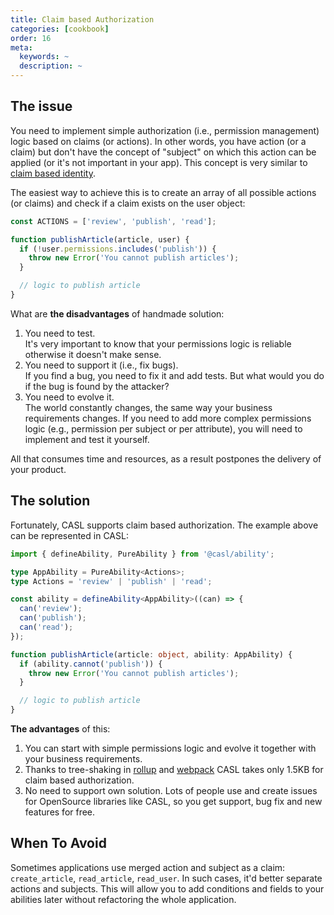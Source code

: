 ```yaml
---
title: Claim based Authorization
categories: [cookbook]
order: 16
meta:
  keywords: ~
  description: ~
---
```


## The issue

You need to implement simple authorization (i.e., permission management) logic based on claims (or actions). In other words, you have action (or a claim) but don't have the concept of "subject" on which this action can be applied (or it's not important in your app). This concept is very similar to [claim based identity](https://en.wikipedia.org/wiki/Claims-based_identity).

The easiest way to achieve this is to create an array of all possible actions (or claims) and check if a claim exists on the user object:

```ts
const ACTIONS = ['review', 'publish', 'read'];

function publishArticle(article, user) {
  if (!user.permissions.includes('publish')) {
    throw new Error('You cannot publish articles');
  }

  // logic to publish article
}
```

What are **the disadvantages** of handmade solution:

1. You need to test.\
   It's very important to know that your permissions logic is reliable otherwise it doesn't make sense.
2. You need to support it (i.e., fix bugs).\
   If you find a bug, you need to fix it and add tests. But what would you do if the bug is found by the attacker?
3. You need to evolve it.\
   The world constantly changes, the same way your business requirements changes. If you need to add more complex permissions logic (e.g., permission per subject or per attribute), you will need to implement and test it yourself.

All that consumes time and resources, as a result postpones the delivery of your product.

## The solution

Fortunately, CASL supports claim based authorization. The example above can be represented in CASL:

```ts
import { defineAbility, PureAbility } from '@casl/ability';

type AppAbility = PureAbility<Actions>;
type Actions = 'review' | 'publish' | 'read';

const ability = defineAbility<AppAbility>((can) => {
  can('review');
  can('publish');
  can('read');
});

function publishArticle(article: object, ability: AppAbility) {
  if (ability.cannot('publish')) {
    throw new Error('You cannot publish articles');
  }

  // logic to publish article
}
```

**The advantages** of this:

1. You can start with simple permissions logic and evolve it together with your business requirements.
2. Thanks to tree-shaking in [rollup] and [webpack] CASL takes only 1.5KB for claim based authorization.
3. No need to support own solution. Lots of people use and create issues for OpenSource libraries like CASL, so you get support, bug fix and new features for free.

[rollup]: https://rollupjs.org/guide/en/
[webpack]: https://webpack.js.org/

## When To Avoid

Sometimes applications use merged action and subject as a claim: `create_article`, `read_article`, `read_user`. In such cases, it'd better separate actions and subjects. This will allow you to add conditions and fields to your abilities later without refactoring the whole application.
